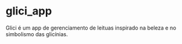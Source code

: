 # glici_app
Glici é um app de gerenciamento de leituas inspirado na beleza e no simbolismo das glicínias.
